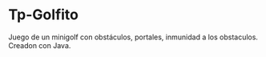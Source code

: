 # Tp-Golfito
Juego de un minigolf con obstáculos, portales, inmunidad a los obstaculos.
Creadon con Java.
